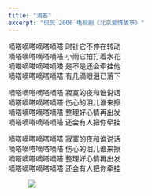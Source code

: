 ```yaml
---
title: "滴答"
excerpt: "侃侃 2006 电视剧《北京爱情故事》"
---
```


嘀嗒嘀嗒嘀嗒嘀嗒 时针它不停在转动  
嘀嗒嘀嗒嘀嗒嘀嗒 小雨它拍打着水花  
嘀嗒嘀嗒嘀嗒嘀嗒 是不是还会牵挂他  
嘀嗒嘀嗒嘀嗒嘀嗒 有几滴眼泪已落下  

嘀嗒嘀嗒嘀嗒嘀嗒 寂寞的夜和谁说话  
嘀嗒嘀嗒嘀嗒嘀嗒 伤心的泪儿谁来擦  
嘀嗒嘀嗒嘀嗒嘀嗒 整理好心情再出发  
嘀嗒嘀嗒嘀嗒嘀嗒 还会有人把你牵挂  

嘀嗒嘀嗒嘀嗒嘀嗒 寂寞的夜和谁说话  
嘀嗒嘀嗒嘀嗒嘀嗒 伤心的泪儿谁来擦  
嘀嗒嘀嗒嘀嗒嘀嗒 整理好心情再出发  
嘀嗒嘀嗒嘀嗒嘀嗒 还会有人把你牵挂  

<figure>
  <a href="/guitar/assets/score/05-dida.jpg">
    <img src="/guitar/assets/score/05-dida.jpg">
  </a>
</figure>
